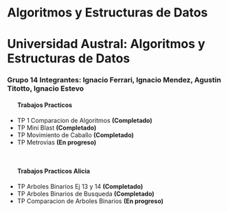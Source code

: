 # Algoritmos y Estructuras de Datos

<h1>Universidad Austral: Algoritmos y Estructuras de Datos</h1>

<h3>Grupo 14 Integrantes: Ignacio Ferrari, Ignacio Mendez, Agustin Titotto, Ignacio Estevo</h3>

<ul><b><h4>Trabajos Practicos</h4></b>
  <li>TP 1 Comparacion de Algoritmos <b>(Completado)</b></li>
  <li>TP Mini Blast <b>(Completado)</b></li>
  <li>TP Movimiento de Caballo <b>(Completado)</b></li>
  <li>TP Metrovias <b>(En progreso)</b></li></ul>
  <br>
  <ul><b><h4>Trabajos Practicos Alicia</h4></b>
    <li>TP Arboles Binarios Ej 13 y 14 <b>(Completado)</b></li>
    <li>TP Arboles Binarios de Busqueda <b>(Completado)</b></li>
    <li>TP Comparacion de Arboles Binarios <b>(En progreso)</b></li>
  </ul>
  

